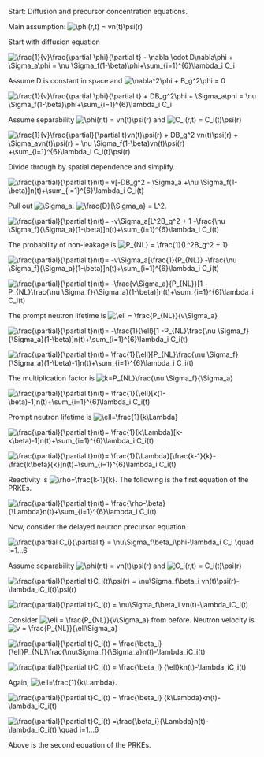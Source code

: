 Start: Diffusion and precursor concentration equations. 

Main assumption: <img src="https://tex.s2cms.ru/svg/%5Cphi(r%2Ct)%20%3D%20vn(t)%5Cpsi(r)" alt="\phi(r,t) = vn(t)\psi(r)" /> 

Start with diffusion equation

<img src="https://tex.s2cms.ru/svg/%5Cfrac%7B1%7D%7Bv%7D%5Cfrac%7B%5Cpartial%20%5Cphi%7D%7B%5Cpartial%20t%7D%20-%20%5Cnabla%20%5Ccdot%20D%5Cnabla%5Cphi%20%2B%20%5CSigma_a%5Cphi%20%3D%20%5Cnu%20%5CSigma_f(1-%5Cbeta)%5Cphi%2B%5Csum_%7Bi%3D1%7D%5E%7B6%7D%5Clambda_i%20C_i" alt="\frac{1}{v}\frac{\partial \phi}{\partial t} - \nabla \cdot D\nabla\phi + \Sigma_a\phi = \nu \Sigma_f(1-\beta)\phi+\sum_{i=1}^{6}\lambda_i C_i" />

Assume D is constant in space and <img src="https://tex.s2cms.ru/svg/%5Cnabla%5E2%5Cphi%20%2B%20B_g%5E2%5Cphi%20%3D%200" alt="\nabla^2\phi + B_g^2\phi = 0" />

<img src="https://tex.s2cms.ru/svg/%5Cfrac%7B1%7D%7Bv%7D%5Cfrac%7B%5Cpartial%20%5Cphi%7D%7B%5Cpartial%20t%7D%20%2B%20DB_g%5E2%5Cphi%20%2B%20%5CSigma_a%5Cphi%20%3D%20%5Cnu%20%5CSigma_f(1-%5Cbeta)%5Cphi%2B%5Csum_%7Bi%3D1%7D%5E%7B6%7D%5Clambda_i%20C_i" alt="\frac{1}{v}\frac{\partial \phi}{\partial t} + DB_g^2\phi + \Sigma_a\phi = \nu \Sigma_f(1-\beta)\phi+\sum_{i=1}^{6}\lambda_i C_i" />

Assume separability <img src="https://tex.s2cms.ru/svg/%5Cphi(r%2Ct)%20%3D%20vn(t)%5Cpsi(r)" alt="\phi(r,t) = vn(t)\psi(r)" /> and <img src="https://tex.s2cms.ru/svg/C_i(r%2Ct)%20%3D%20C_i(t)%5Cpsi(r)" alt="C_i(r,t) = C_i(t)\psi(r)" />

<img src="https://tex.s2cms.ru/svg/%5Cfrac%7B1%7D%7Bv%7D%5Cfrac%7B%5Cpartial%7D%7B%5Cpartial%20t%7Dvn(t)%5Cpsi(r)%20%2B%20DB_g%5E2%20vn(t)%5Cpsi(r)%20%2B%20%5CSigma_avn(t)%5Cpsi(r)%20%3D%20%5Cnu%20%5CSigma_f(1-%5Cbeta)vn(t)%5Cpsi(r)%20%2B%5Csum_%7Bi%3D1%7D%5E%7B6%7D%5Clambda_i%20C_i(t)%5Cpsi(r)" alt="\frac{1}{v}\frac{\partial}{\partial t}vn(t)\psi(r) + DB_g^2 vn(t)\psi(r) + \Sigma_avn(t)\psi(r) = \nu \Sigma_f(1-\beta)vn(t)\psi(r) +\sum_{i=1}^{6}\lambda_i C_i(t)\psi(r)" />

Divide through by spatial dependence and simplify.

<img src="https://tex.s2cms.ru/svg/%0A%5Cfrac%7B%5Cpartial%7D%7B%5Cpartial%20t%7Dn(t)%3D%20v%5B-DB_g%5E2%20-%20%5CSigma_a%20%2B%5Cnu%20%5CSigma_f(1-%5Cbeta)%5Dn(t)%2B%5Csum_%7Bi%3D1%7D%5E%7B6%7D%5Clambda_i%20C_i(t)%0A" alt="
\frac{\partial}{\partial t}n(t)= v[-DB_g^2 - \Sigma_a +\nu \Sigma_f(1-\beta)]n(t)+\sum_{i=1}^{6}\lambda_i C_i(t)
" />

Pull out <img src="https://tex.s2cms.ru/svg/%5CSigma_a" alt="\Sigma_a" />. <img src="https://tex.s2cms.ru/svg/%5Cfrac%7BD%7D%7B%5CSigma_a%7D%20%3D%20L%5E2" alt="\frac{D}{\Sigma_a} = L^2" />.

<img src="https://tex.s2cms.ru/svg/%0A%5Cfrac%7B%5Cpartial%7D%7B%5Cpartial%20t%7Dn(t)%3D%20-v%5CSigma_a%5BL%5E2B_g%5E2%20%2B%201%20-%5Cfrac%7B%5Cnu%20%5CSigma_f%7D%7B%5CSigma_a%7D(1-%5Cbeta)%5Dn(t)%2B%5Csum_%7Bi%3D1%7D%5E%7B6%7D%5Clambda_i%20C_i(t)%0A" alt="
\frac{\partial}{\partial t}n(t)= -v\Sigma_a[L^2B_g^2 + 1 -\frac{\nu \Sigma_f}{\Sigma_a}(1-\beta)]n(t)+\sum_{i=1}^{6}\lambda_i C_i(t)
" />

The probability of non-leakage is <img src="https://tex.s2cms.ru/svg/P_%7BNL%7D%20%3D%20%5Cfrac%7B1%7D%7BL%5E2B_g%5E2%20%2B%201%7D" alt="P_{NL} = \frac{1}{L^2B_g^2 + 1}" />

<img src="https://tex.s2cms.ru/svg/%0A%5Cfrac%7B%5Cpartial%7D%7B%5Cpartial%20t%7Dn(t)%3D%20-v%5CSigma_a%5B%5Cfrac%7B1%7D%7BP_%7BNL%7D%7D%20-%5Cfrac%7B%5Cnu%20%5CSigma_f%7D%7B%5CSigma_a%7D(1-%5Cbeta)%5Dn(t)%2B%5Csum_%7Bi%3D1%7D%5E%7B6%7D%5Clambda_i%20C_i(t)%0A" alt="
\frac{\partial}{\partial t}n(t)= -v\Sigma_a[\frac{1}{P_{NL}} -\frac{\nu \Sigma_f}{\Sigma_a}(1-\beta)]n(t)+\sum_{i=1}^{6}\lambda_i C_i(t)
" />

<img src="https://tex.s2cms.ru/svg/%0A%5Cfrac%7B%5Cpartial%7D%7B%5Cpartial%20t%7Dn(t)%3D%20-%5Cfrac%7Bv%5CSigma_a%7D%7BP_%7BNL%7D%7D%5B1%20-P_%7BNL%7D%5Cfrac%7B%5Cnu%20%5CSigma_f%7D%7B%5CSigma_a%7D(1-%5Cbeta)%5Dn(t)%2B%5Csum_%7Bi%3D1%7D%5E%7B6%7D%5Clambda_i%20C_i(t)%0A" alt="
\frac{\partial}{\partial t}n(t)= -\frac{v\Sigma_a}{P_{NL}}[1 -P_{NL}\frac{\nu \Sigma_f}{\Sigma_a}(1-\beta)]n(t)+\sum_{i=1}^{6}\lambda_i C_i(t)
" />

The prompt neutron lifetime is <img src="https://tex.s2cms.ru/svg/%5Cell%20%3D%20%5Cfrac%7BP_%7BNL%7D%7D%7Bv%5CSigma_a%7D" alt="\ell = \frac{P_{NL}}{v\Sigma_a}" />

<img src="https://tex.s2cms.ru/svg/%0A%5Cfrac%7B%5Cpartial%7D%7B%5Cpartial%20t%7Dn(t)%3D%20-%5Cfrac%7B1%7D%7B%5Cell%7D%5B1%20-P_%7BNL%7D%5Cfrac%7B%5Cnu%20%5CSigma_f%7D%7B%5CSigma_a%7D(1-%5Cbeta)%5Dn(t)%2B%5Csum_%7Bi%3D1%7D%5E%7B6%7D%5Clambda_i%20C_i(t)%0A" alt="
\frac{\partial}{\partial t}n(t)= -\frac{1}{\ell}[1 -P_{NL}\frac{\nu \Sigma_f}{\Sigma_a}(1-\beta)]n(t)+\sum_{i=1}^{6}\lambda_i C_i(t)
" />

<img src="https://tex.s2cms.ru/svg/%0A%5Cfrac%7B%5Cpartial%7D%7B%5Cpartial%20t%7Dn(t)%3D%20%5Cfrac%7B1%7D%7B%5Cell%7D%5BP_%7BNL%7D%5Cfrac%7B%5Cnu%20%5CSigma_f%7D%7B%5CSigma_a%7D(1-%5Cbeta)-1%5Dn(t)%2B%5Csum_%7Bi%3D1%7D%5E%7B6%7D%5Clambda_i%20C_i(t)%0A" alt="
\frac{\partial}{\partial t}n(t)= \frac{1}{\ell}[P_{NL}\frac{\nu \Sigma_f}{\Sigma_a}(1-\beta)-1]n(t)+\sum_{i=1}^{6}\lambda_i C_i(t)
" />

The multiplication factor is <img src="https://tex.s2cms.ru/svg/k%3DP_%7BNL%7D%5Cfrac%7B%5Cnu%20%5CSigma_f%7D%7B%5CSigma_a%7D" alt="k=P_{NL}\frac{\nu \Sigma_f}{\Sigma_a}" />

<img src="https://tex.s2cms.ru/svg/%0A%5Cfrac%7B%5Cpartial%7D%7B%5Cpartial%20t%7Dn(t)%3D%20%5Cfrac%7B1%7D%7B%5Cell%7D%5Bk(1-%5Cbeta)-1%5Dn(t)%2B%5Csum_%7Bi%3D1%7D%5E%7B6%7D%5Clambda_i%20C_i(t)%0A" alt="
\frac{\partial}{\partial t}n(t)= \frac{1}{\ell}[k(1-\beta)-1]n(t)+\sum_{i=1}^{6}\lambda_i C_i(t)
" />

Prompt neutron lifetime is <img src="https://tex.s2cms.ru/svg/%5Cell%3D%5Cfrac%7B1%7D%7Bk%5CLambda%7D" alt="\ell=\frac{1}{k\Lambda}" />

<img src="https://tex.s2cms.ru/svg/%0A%5Cfrac%7B%5Cpartial%7D%7B%5Cpartial%20t%7Dn(t)%3D%20%5Cfrac%7B1%7D%7Bk%5CLambda%7D%5Bk-k%5Cbeta)-1%5Dn(t)%2B%5Csum_%7Bi%3D1%7D%5E%7B6%7D%5Clambda_i%20C_i(t)%0A" alt="
\frac{\partial}{\partial t}n(t)= \frac{1}{k\Lambda}[k-k\beta)-1]n(t)+\sum_{i=1}^{6}\lambda_i C_i(t)
" />

<img src="https://tex.s2cms.ru/svg/%0A%5Cfrac%7B%5Cpartial%7D%7B%5Cpartial%20t%7Dn(t)%3D%20%5Cfrac%7B1%7D%7B%5CLambda%7D%5B%5Cfrac%7Bk-1%7D%7Bk%7D-%5Cfrac%7Bk%5Cbeta%7D%7Bk%7D%5Dn(t)%2B%5Csum_%7Bi%3D1%7D%5E%7B6%7D%5Clambda_i%20C_i(t)%0A" alt="
\frac{\partial}{\partial t}n(t)= \frac{1}{\Lambda}[\frac{k-1}{k}-\frac{k\beta}{k}]n(t)+\sum_{i=1}^{6}\lambda_i C_i(t)
" />

Reactivity is <img src="https://tex.s2cms.ru/svg/%5Crho%3D%5Cfrac%7Bk-1%7D%7Bk%7D" alt="\rho=\frac{k-1}{k}" />. The following is the first equation of the PRKEs.

<img src="https://tex.s2cms.ru/svg/%0A%5Cfrac%7B%5Cpartial%7D%7B%5Cpartial%20t%7Dn(t)%3D%20%5Cfrac%7B%5Crho-%5Cbeta%7D%7B%5CLambda%7Dn(t)%2B%5Csum_%7Bi%3D1%7D%5E%7B6%7D%5Clambda_i%20C_i(t)%0A" alt="
\frac{\partial}{\partial t}n(t)= \frac{\rho-\beta}{\Lambda}n(t)+\sum_{i=1}^{6}\lambda_i C_i(t)
" />

Now, consider the delayed neutron precursor equation.

<img src="https://tex.s2cms.ru/svg/%0A%5Cfrac%7B%5Cpartial%20C_i%7D%7B%5Cpartial%20t%7D%20%3D%20%5Cnu%5CSigma_f%5Cbeta_i%5Cphi-%5Clambda_i%20C_i%20%5Cquad%20i%3D1...6%0A" alt="
\frac{\partial C_i}{\partial t} = \nu\Sigma_f\beta_i\phi-\lambda_i C_i \quad i=1...6
" />

Assume separability <img src="https://tex.s2cms.ru/svg/%5Cphi(r%2Ct)%20%3D%20vn(t)%5Cpsi(r)" alt="\phi(r,t) = vn(t)\psi(r)" /> and <img src="https://tex.s2cms.ru/svg/C_i(r%2Ct)%20%3D%20C_i(t)%5Cpsi(r)" alt="C_i(r,t) = C_i(t)\psi(r)" />

<img src="https://tex.s2cms.ru/svg/%0A%5Cfrac%7B%5Cpartial%7D%7B%5Cpartial%20t%7DC_i(t)%5Cpsi(r)%20%3D%20%5Cnu%5CSigma_f%5Cbeta_i%20vn(t)%5Cpsi(r)-%5Clambda_iC_i(t)%5Cpsi(r)%0A" alt="
\frac{\partial}{\partial t}C_i(t)\psi(r) = \nu\Sigma_f\beta_i vn(t)\psi(r)-\lambda_iC_i(t)\psi(r)
" />

<img src="https://tex.s2cms.ru/svg/%0A%5Cfrac%7B%5Cpartial%7D%7B%5Cpartial%20t%7DC_i(t)%20%3D%20%5Cnu%5CSigma_f%5Cbeta_i%20vn(t)-%5Clambda_iC_i(t)%0A" alt="
\frac{\partial}{\partial t}C_i(t) = \nu\Sigma_f\beta_i vn(t)-\lambda_iC_i(t)
" />

Consider <img src="https://tex.s2cms.ru/svg/%5Cell%20%3D%20%5Cfrac%7BP_%7BNL%7D%7D%7Bv%5CSigma_a%7D" alt="\ell = \frac{P_{NL}}{v\Sigma_a}" /> from before. Neutron velocity is <img src="https://tex.s2cms.ru/svg/v%20%3D%20%5Cfrac%7BP_%7BNL%7D%7D%7B%5Cell%5CSigma_a%7D" alt="v = \frac{P_{NL}}{\ell\Sigma_a}" />

<img src="https://tex.s2cms.ru/svg/%0A%5Cfrac%7B%5Cpartial%7D%7B%5Cpartial%20t%7DC_i(t)%20%3D%20%5Cfrac%7B%5Cbeta_i%7D%20%7B%5Cell%7DP_%7BNL%7D%5Cfrac%7B%5Cnu%5CSigma_f%7D%7B%5CSigma_a%7Dn(t)-%5Clambda_iC_i(t)%0A" alt="
\frac{\partial}{\partial t}C_i(t) = \frac{\beta_i} {\ell}P_{NL}\frac{\nu\Sigma_f}{\Sigma_a}n(t)-\lambda_iC_i(t)
" />

<img src="https://tex.s2cms.ru/svg/%0A%5Cfrac%7B%5Cpartial%7D%7B%5Cpartial%20t%7DC_i(t)%20%3D%20%5Cfrac%7B%5Cbeta_i%7D%20%7B%5Cell%7Dkn(t)-%5Clambda_iC_i(t)%0A" alt="
\frac{\partial}{\partial t}C_i(t) = \frac{\beta_i} {\ell}kn(t)-\lambda_iC_i(t)
" />

Again, <img src="https://tex.s2cms.ru/svg/%5Cell%3D%5Cfrac%7B1%7D%7Bk%5CLambda%7D" alt="\ell=\frac{1}{k\Lambda}" />.

<img src="https://tex.s2cms.ru/svg/%0A%5Cfrac%7B%5Cpartial%7D%7B%5Cpartial%20t%7DC_i(t)%20%3D%20%5Cfrac%7B%5Cbeta_i%7D%20%7Bk%5CLambda%7Dkn(t)-%5Clambda_iC_i(t)%0A" alt="
\frac{\partial}{\partial t}C_i(t) = \frac{\beta_i} {k\Lambda}kn(t)-\lambda_iC_i(t)
" />

<img src="https://tex.s2cms.ru/svg/%0A%5Cfrac%7B%5Cpartial%7D%7B%5Cpartial%20t%7DC_i(t)%20%3D%5Cfrac%7B%5Cbeta_i%7D%7B%5CLambda%7Dn(t)-%5Clambda_iC_i(t)%20%5Cquad%20i%3D1...6%0A" alt="
\frac{\partial}{\partial t}C_i(t) =\frac{\beta_i}{\Lambda}n(t)-\lambda_iC_i(t) \quad i=1...6
" />

Above is the second equation of the PRKEs.
